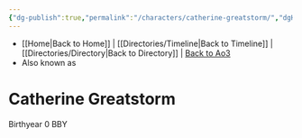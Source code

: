 ```yaml
---
{"dg-publish":true,"permalink":"/characters/catherine-greatstorm/","dgHomeLink":false}
---
```


- [[Home\|Back to Home]] | [[Directories/Timeline\|Back to Timeline]] | [[Directories/Directory\|Back to Directory]] | [Back to Ao3](https://archiveofourown.org/works/19334440/chapters/45992584)
- Also known as

# Catherine Greatstorm

Birthyear 0 BBY
